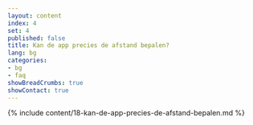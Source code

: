 ```yaml
---
layout: content
index: 4
set: 4
published: false
title: Kan de app precies de afstand bepalen?
lang: bg
categories:
- bg
- faq
showBreadCrumbs: true
showContact: true
---
```

{% include content/18-kan-de-app-precies-de-afstand-bepalen.md %}
